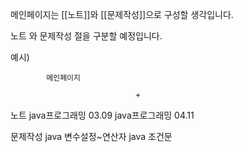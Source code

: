 메인페이지는 [[노트]]와 [[문제작성]]으로 구성할 생각입니다.

노트 와 문제작성 절을 구분할 예정입니다.

예시)

			메인페이지 

								+



노트
java프로그래밍 03.09
java프로그래밍 04.11


문제작성
java 변수설정~연산자
java 조건문



